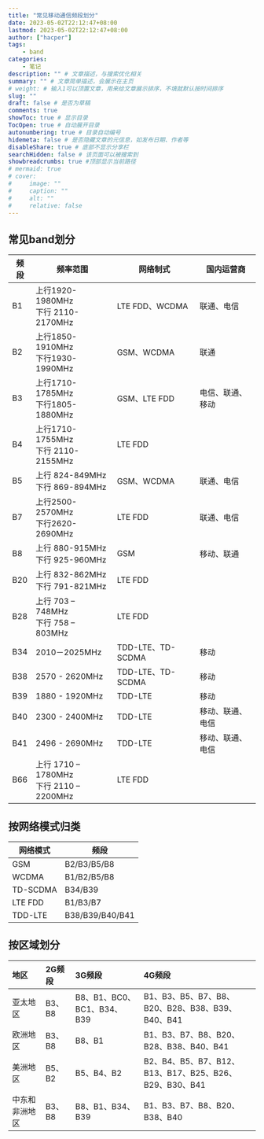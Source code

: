 ```yaml
---
title: "常见移动通信频段划分"
date: 2023-05-02T22:12:47+08:00
lastmod: 2023-05-02T22:12:47+08:00
author: ["hacper"]
tags:
    - band
categories:
    - 笔记
description: "" # 文章描述，与搜索优化相关
summary: "" # 文章简单描述，会展示在主页
# weight: # 输入1可以顶置文章，用来给文章展示排序，不填就默认按时间排序
slug: ""
draft: false # 是否为草稿
comments: true
showToc: true # 显示目录
TocOpen: true # 自动展开目录
autonumbering: true # 目录自动编号
hidemeta: false # 是否隐藏文章的元信息，如发布日期、作者等
disableShare: true # 底部不显示分享栏
searchHidden: false # 该页面可以被搜索到
showbreadcrumbs: true #顶部显示当前路径
# mermaid: true
# cover:
#     image: ""
#     caption: ""
#     alt: ""
#     relative: false
---
```




## 常见band划分



| 频段 | 频率范围                                    | 网络制式          | 国内运营商       |
| ---- | ------------------------------------------- | ----------------- | ---------------- |
| B1   | 上行1920-1980MHz<br/>下行 2110-2170MHz      | LTE FDD、WCDMA    | 联通、电信       |
| B2   | 上行1850-1910MHz<br/>下行1930-1990MHz       | GSM、WCDMA        | 联通             |
| B3   | 上行1710-1785MHz<br/>下行1805-1880MHz       | GSM、LTE FDD      | 电信、联通、移动 |
| B4   | 上行1710-1755MHz<br/>下行 2110-2155MHz      | LTE FDD           |                  |
| B5   | 上行 824-849MHz<br/>下行 869-894MHz         | GSM、WCDMA        | 联通、电信       |
| B7   | 上行2500-2570MHz<br/>下行2620-2690MHz       | LTE FDD           | 联通、电信       |
| B8   | 上行 880-915MHz<br/>下行 925-960MHz         | GSM               | 移动、联通       |
| B20  | 上行 832-862MHz<br/>下行 791-821MHz         | LTE FDD           |                  |
| B28  | 上行 703 – 748MHz<br/>下行 758 – 803MHz     | LTE FDD           |                  |
| B34  | 2010－2025MHz                               | TDD-LTE、TD-SCDMA | 移动             |
| B38  | 2570 - 2620MHz                              | TDD-LTE、TD-SCDMA | 移动             |
| B39  | 1880 - 1920MHz                              | TDD-LTE           | 移动             |
| B40  | 2300 - 2400MHz                              | TDD-LTE           | 移动、联通、电信 |
| B41  | 2496 - 2690MHz                              | TDD-LTE           | 移动、联通、电信 |
| B66  | 上行 1710 – 1780MHz<br/>下行 2110 – 2200MHz | LTE FDD           |                  |

## 按网络模式归类



| 网络模式 | 频段            |
| -------- | --------------- |
| GSM      | B2/B3/B5/B8     |
| WCDMA    | B1/B2/B5/B8     |
| TD-SCDMA | B34/B39         |
| LTE FDD  | B1/B3/B7        |
| TDD-LTE  | B38/B39/B40/B41 |

## 按区域划分



| 地区           | 2G频段 | 3G频段                     | 4G频段                                                 |
| :------------- | :----- | :------------------------- | :----------------------------------------------------- |
| 亚太地区       | B3、B8 | B8、B1、BC0、BC1、B34、B39 | B1、B3、B5、B7、B8、B20、B28、B38、B39、B40、B41       |
| 欧洲地区       | B3、B8 | B8、B1                     | B1、B3、B7、B8、B20、B28、B38、B40、B41                |
| 美洲地区       | B5、B2 | B5、B4、B2                 | B2、B4、B5、B7、B12、B13、B17、B25、B26、B29、B30、B41 |
| 中东和非洲地区 | B3、B8 | B8、B1、B34、B39           | B1、B3、B7、B8、B20、B38、B40                          |